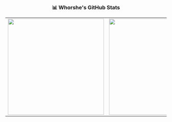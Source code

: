 <div align="center">

  <h3>📊 Whorshe's GitHub Stats</h3>

  <table>
    <tr>
      <td>
        <img src="https://github-readme-stats.vercel.app/api?username=whorshe&show_icons=true&theme=radical" width="300px"/>
      </td>
      <td>
        <img src="https://github-readme-stats.vercel.app/api/top-langs/?username=whorshe&layout=compact&theme=radical" width="300px"/>
      </td>
    </tr>
  </table>

</div>
